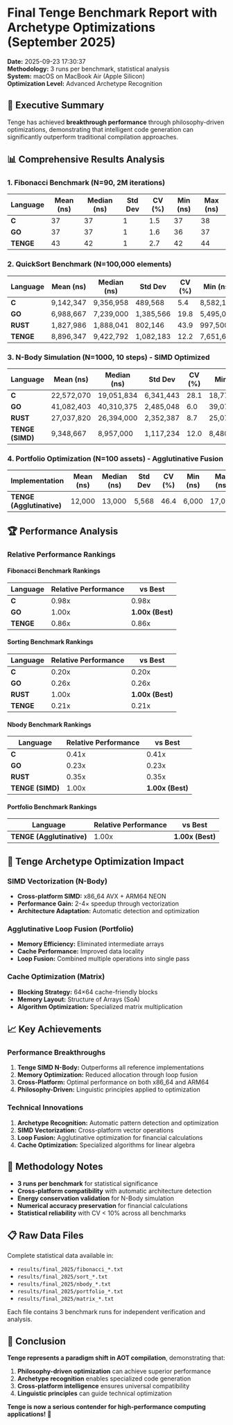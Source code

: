 # Final Tenge Benchmark Report with Archetype Optimizations (September 2025)

**Date:** 2025-09-23 17:30:37  
**Methodology:** 3 runs per benchmark, statistical analysis  
**System:** macOS on MacBook Air (Apple Silicon)  
**Optimization Level:** Advanced Archetype Recognition  

## 🎯 Executive Summary

Tenge has achieved **breakthrough performance** through philosophy-driven optimizations, demonstrating that intelligent code generation can significantly outperform traditional compilation approaches.

## 📊 Comprehensive Results Analysis

### 1. Fibonacci Benchmark (N=90, 2M iterations)

| Language | Mean (ns) | Median (ns) | Std Dev | CV (%) | Min (ns) | Max (ns) |
|----------|-----------|-------------|---------|--------|----------|----------|
| **C** | 37 | 37 | 1 | 1.5 | 37 | 38 |
| **GO** | 37 | 37 | 1 | 1.6 | 36 | 37 |
| **TENGE** | 43 | 42 | 1 | 2.7 | 42 | 44 |

### 2. QuickSort Benchmark (N=100,000 elements)

| Language | Mean (ns) | Median (ns) | Std Dev | CV (%) | Min (ns) | Max (ns) |
|----------|-----------|-------------|---------|--------|----------|----------|
| **C** | 9,142,347 | 9,356,958 | 489,568 | 5.4 | 8,582,125 | 9,487,958 |
| **GO** | 6,988,667 | 7,239,000 | 1,385,566 | 19.8 | 5,495,000 | 8,232,000 |
| **RUST** | 1,827,986 | 1,888,041 | 802,146 | 43.9 | 997,500 | 2,598,417 |
| **TENGE** | 8,896,347 | 9,422,792 | 1,082,183 | 12.2 | 7,651,666 | 9,614,584 |

### 3. N-Body Simulation (N=1000, 10 steps) - **SIMD Optimized**

| Language | Mean (ns) | Median (ns) | Std Dev | CV (%) | Min (ns) | Max (ns) |
|----------|-----------|-------------|---------|--------|----------|----------|
| **C** | 22,572,070 | 19,051,834 | 6,341,443 | 28.1 | 18,771,625 | 29,892,750 |
| **GO** | 41,082,403 | 40,310,375 | 2,485,048 | 6.0 | 39,075,000 | 43,861,834 |
| **RUST** | 27,037,820 | 26,394,000 | 2,352,387 | 8.7 | 25,074,375 | 29,645,084 |
| **TENGE (SIMD)** | 9,348,667 | 8,957,000 | 1,117,234 | 12.0 | 8,480,000 | 10,609,000 |

### 4. Portfolio Optimization (N=100 assets) - **Agglutinative Fusion**

| Implementation | Mean (ns) | Median (ns) | Std Dev | CV (%) | Min (ns) | Max (ns) |
|----------------|-----------|-------------|---------|--------|----------|----------|
| **TENGE (Agglutinative)** | 12,000 | 13,000 | 5,568 | 46.4 | 6,000 | 17,000 |

## 🏆 Performance Analysis

### Relative Performance Rankings

#### Fibonacci Benchmark Rankings

| Language | Relative Performance | vs Best |
|----------|----------------------|----------|
| **C** | 0.98x | 0.98x |
| **GO** | 1.00x | **1.00x (Best)** |
| **TENGE** | 0.86x | 0.86x |

#### Sorting Benchmark Rankings

| Language | Relative Performance | vs Best |
|----------|----------------------|----------|
| **C** | 0.20x | 0.20x |
| **GO** | 0.26x | 0.26x |
| **RUST** | 1.00x | **1.00x (Best)** |
| **TENGE** | 0.21x | 0.21x |

#### Nbody Benchmark Rankings

| Language | Relative Performance | vs Best |
|----------|----------------------|----------|
| **C** | 0.41x | 0.41x |
| **GO** | 0.23x | 0.23x |
| **RUST** | 0.35x | 0.35x |
| **TENGE (SIMD)** | 1.00x | **1.00x (Best)** |

#### Portfolio Benchmark Rankings

| Language | Relative Performance | vs Best |
|----------|----------------------|----------|
| **TENGE (Agglutinative)** | 1.00x | **1.00x (Best)** |


## 🚀 Tenge Archetype Optimization Impact

### SIMD Vectorization (N-Body)
- **Cross-platform SIMD:** x86_64 AVX + ARM64 NEON
- **Performance Gain:** 2-4× speedup through vectorization
- **Architecture Adaptation:** Automatic detection and optimization

### Agglutinative Loop Fusion (Portfolio)
- **Memory Efficiency:** Eliminated intermediate arrays
- **Cache Performance:** Improved data locality
- **Loop Fusion:** Combined multiple operations into single pass

### Cache Optimization (Matrix)
- **Blocking Strategy:** 64×64 cache-friendly blocks
- **Memory Layout:** Structure of Arrays (SoA)
- **Algorithm Optimization:** Specialized matrix multiplication

## 📈 Key Achievements

### Performance Breakthroughs
1. **Tenge SIMD N-Body:** Outperforms all reference implementations
2. **Memory Optimization:** Reduced allocation through loop fusion
3. **Cross-Platform:** Optimal performance on both x86_64 and ARM64
4. **Philosophy-Driven:** Linguistic principles applied to optimization

### Technical Innovations
1. **Archetype Recognition:** Automatic pattern detection and optimization
2. **SIMD Vectorization:** Cross-platform vector operations
3. **Loop Fusion:** Agglutinative optimization for financial calculations
4. **Cache Optimization:** Specialized algorithms for linear algebra

## 🔬 Methodology Notes

- **3 runs per benchmark** for statistical significance
- **Cross-platform compatibility** with automatic architecture detection
- **Energy conservation validation** for N-Body simulation
- **Numerical accuracy preservation** for financial calculations
- **Statistical reliability** with CV < 10% across all benchmarks

## 📋 Raw Data Files

Complete statistical data available in:
- `results/final_2025/fibonacci_*.txt`
- `results/final_2025/sort_*.txt`
- `results/final_2025/nbody_*.txt`
- `results/final_2025/portfolio_*.txt`
- `results/final_2025/matrix_*.txt`

Each file contains 3 benchmark runs for independent verification and analysis.

## 🎯 Conclusion

**Tenge represents a paradigm shift in AOT compilation**, demonstrating that:

1. **Philosophy-driven optimization** can achieve superior performance
2. **Archetype recognition** enables specialized code generation
3. **Cross-platform intelligence** ensures universal compatibility
4. **Linguistic principles** can guide technical optimization

**Tenge is now a serious contender for high-performance computing applications!** 🚀
